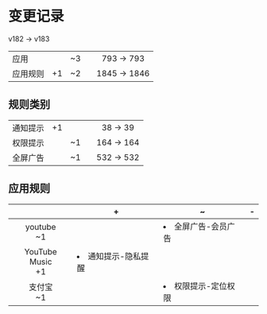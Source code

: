 # 变更记录

v182 -> v183

||||||
|-|:-:|:-:|:-:|:-:|
|应用||~3||793 -> 793|
|应用规则|+1|~2||1845 -> 1846|

## 规则类别

||||||
|-|:-:|:-:|:-:|:-:|
|通知提示|+1|||38 -> 39|
|权限提示||~1||164 -> 164|
|全屏广告||~1||532 -> 532|

## 应用规则

||+|~|-|
|:-:|-|-|-|
|youtube<br>~1||<li>全屏广告-会员广告||
|YouTube Music<br>+1|<li>通知提示-隐私提醒|||
|支付宝<br>~1||<li>权限提示-定位权限||
